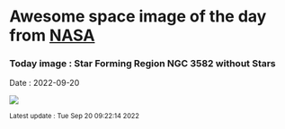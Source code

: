 
# Awesome space image of the day from [NASA](https://api.nasa.gov/)

### Today image : Star Forming Region NGC 3582 without Stars

Date : 2022-09-20


![](https://apod.nasa.gov/apod/image/2209/NGC3576_Willocks_960_Starless.jpg)

<small>Latest update : Tue Sep 20 09:22:14 2022</small>


